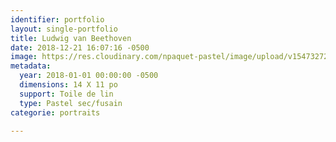 ```yaml
---
identifier: portfolio
layout: single-portfolio
title: Ludwig van Beethoven
date: 2018-12-21 16:07:16 -0500
image: https://res.cloudinary.com/npaquet-pastel/image/upload/v1547327267/Ludwig%20van%20Beethoven%2C%2011%20X%2014%2C%202016.jpg
metadata:
  year: 2018-01-01 00:00:00 -0500
  dimensions: 14 X 11 po
  support: Toile de lin
  type: Pastel sec/fusain
categorie: portraits

---
```

